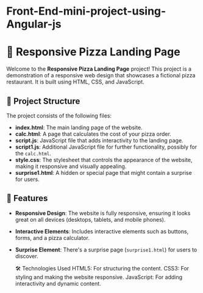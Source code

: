 # Front-End-mini-project-using-Angular-js

# 🍕 Responsive Pizza Landing Page

Welcome to the **Responsive Pizza Landing Page** project! This project is a demonstration of a responsive web design that showcases a fictional pizza restaurant. It is built using HTML, CSS, and JavaScript.

## 📂 Project Structure

The project consists of the following files:

- **index.html**: The main landing page of the website.
- **calc.html**: A page that calculates the cost of your pizza order.
- **script.js**: JavaScript file that adds interactivity to the landing page.
- **script1.js**: Additional JavaScript file for further functionality, possibly for the `calc.html`.
- **style.css**: The stylesheet that controls the appearance of the website, making it responsive and visually appealing.
- **surprise1.html**: A hidden or special page that might contain a surprise for users.

## 🌟 Features

- **Responsive Design**: The website is fully responsive, ensuring it looks great on all devices (desktops, tablets, and mobile phones).
- **Interactive Elements**: Includes interactive elements such as buttons, forms, and a pizza calculator.
- **Surprise Element**: There's a surprise page (`surprise1.html`) for users to discover.

  🛠 Technologies Used
HTML5: For structuring the content.
CSS3: For styling and making the website responsive.
JavaScript: For adding interactivity and dynamic content.
